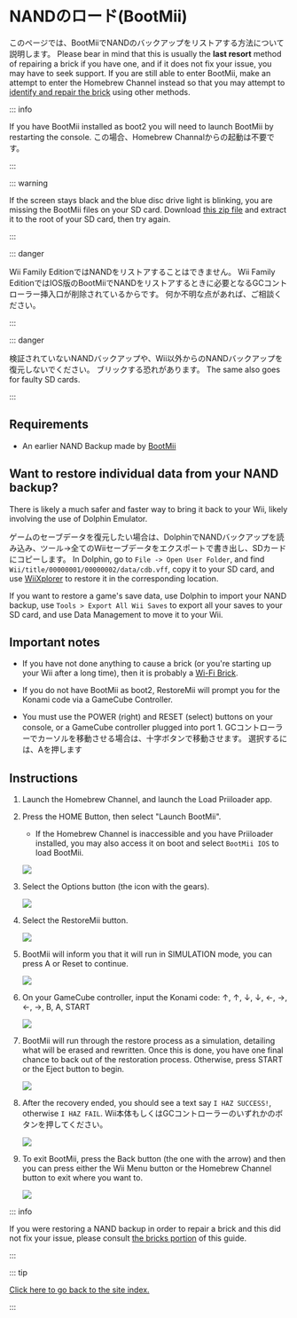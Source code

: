 # NANDのロード(BootMii)

このページでは、BootMiiでNANDのバックアップをリストアする方法について説明します。 Please bear in mind that this is usually the <strong>last resort</strong> method of repairing a brick if you have one, and if it does not fix your issue, you may have to seek support. If you are still able to enter BootMii, make an attempt to enter the Homebrew Channel instead so that you may attempt to [identify and repair the brick](bricks) using other methods.

::: info

If you have BootMii installed as boot2 you will need to launch BootMii by restarting the console. この場合、Homebrew Channalからの起動は不要です。

:::

::: warning

If the screen stays black and the blue disc drive light is blinking, you are missing the BootMii files on your SD card. Download [this zip file](https://static.hackmii.com/bootmii_sd_files.zip) and extract it to the root of your SD card, then try again.

:::

::: danger

Wii Family EditionではNANDをリストアすることはできません。 Wii Family EditionではIOS版のBootMiiでNANDをリストアするときに必要となるGCコントローラー挿入口が削除されているからです。 何か不明な点があれば、ご相談ください。

:::

::: danger

検証されていないNANDバックアップや、Wii以外からのNANDバックアップを復元しないでください。 ブリックする恐れがあります。 The same also goes for faulty SD cards.

:::

## Requirements

- An earlier NAND Backup made by [BootMii](bootmii)

## Want to restore individual data from your NAND backup?

There is likely a much safer and faster way to bring it back to your Wii, likely involving the use of Dolphin Emulator.

ゲームのセーブデータを復元したい場合は、DolphinでNANDバックアップを読み込み、ツール→全てのWiiセーブデータをエクスポートで書き出し、SDカードにコピーします。 In Dolphin, go to `File -> Open User Folder`, and find `Wii/title/00000001/00000002/data/cdb.vff`, copy it to your SD card, and use [WiiXplorer](https://oscwii.org/library/app/wiixplorer) to restore it in the corresponding location.

If you want to restore a game's save data, use Dolphin to import your NAND backup, use `Tools > Export All Wii Saves` to export all your saves to your SD card, and use Data Management to move it to your Wii.

## Important notes

- If you have not done anything to cause a brick (or you're starting up your Wii after a long time), then it is probably a [Wi-Fi Brick](bricks#wi-fi-brick).

- If you do not have BootMii as boot2, RestoreMii will prompt you for the Konami code via a GameCube Controller.

- You must use the POWER (right) and RESET (select) buttons on your console, or a GameCube controller plugged into port 1. GCコントローラーでカーソルを移動させる場合は、十字ボタンで移動させます。 選択するには、Aを押します

## Instructions

1. Launch the Homebrew Channel, and launch the Load Priiloader app.

2. Press the HOME Button, then select "Launch BootMii".

   - If the Homebrew Channel is inaccessible and you have Priiloader installed, you may also access it on boot and select `BootMii IOS` to load BootMii.

   ![](/images/bootmii/BootMii_HBC.png)

3. Select the Options button (the icon with the gears).

   ![](/images/bootmii/BootMii_Gears.png)

4. Select the RestoreMii button.

   ![](/images/bootmii/BootMii_Restore.png)

5. BootMii will inform you that it will run in SIMULATION mode, you can press A or Reset to continue.

   ![](/images/bootmii/BootMii_NAND_Simulation.png)

6. On your GameCube controller, input the Konami code: ↑, ↑, ↓, ↓, ←, →, ←, →, B, A, START

   ![](/images/bootmii/BootMii_NAND_Konami.png)

7. BootMii will run through the restore process as a simulation, detailing what will be erased and rewritten. Once this is done, you have one final chance to back out of the restoration process. Otherwise, press START or the Eject button to begin.

   ![](/images/bootmii/BootMii_NAND_Restore.png)

8. After the recovery ended, you should see a text say `I HAZ SUCCESS!`, otherwise `I HAZ FAIL`. Wii本体もしくはGCコントローラーのいずれかのボタンを押してください。

   ![](/images/bootmii/BootMii_NAND_Restore_Success.png)

9. To exit BootMii, press the Back button (the one with the arrow) and then you can press either the Wii Menu button or the Homebrew Channel button to exit where you want to.

   ![](/images/bootmii/BootMii_Return.png)

::: info

If you were restoring a NAND backup in order to repair a brick and this did not fix your issue, please consult [the bricks portion](bricks) of this guide.

:::

::: tip

[Click here to go back to the site index.](site-navigation)

:::
